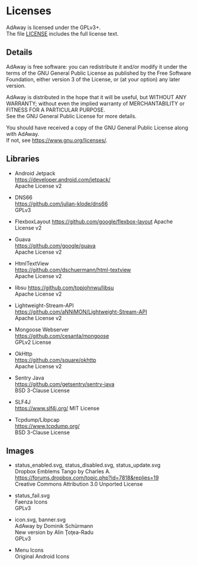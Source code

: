 # Licenses
AdAway is licensed under the GPLv3+.  
The file [LICENSE](LICENSE) includes the full license text.

## Details
AdAway is free software: you can redistribute it and/or modify it under the terms of the GNU General Public License as published by the Free Software Foundation, either version 3 of the License, or (at your option) any later version.

AdAway is distributed in the hope that it will be useful, but WITHOUT ANY WARRANTY; without even the implied warranty of MERCHANTABILITY or FITNESS FOR A PARTICULAR PURPOSE.  
See the GNU General Public License for more details.

You should have received a copy of the GNU General Public License along with AdAway.  
If not, see <https://www.gnu.org/licenses/>.

## Libraries

* Android Jetpack  
  https://developer.android.com/jetpack/  
  Apache License v2
  
* DNS66  
  https://github.com/julian-klode/dns66  
  GPLv3

* FlexboxLayout
  https://github.com/google/flexbox-layout
  Apache License v2

* Guava  
  https://github.com/google/guava  
  Apache License v2

* HtmlTextView  
  https://github.com/dschuermann/html-textview  
  Apache License v2

* libsu 
  https://github.com/topjohnwu/libsu  
  Apache License v2

* Lightweight-Stream-API  
  https://github.com/aNNiMON/Lightweight-Stream-API  
  Apache License v2

* Mongoose Webserver  
  https://github.com/cesanta/mongoose  
  GPLv2 License

* OkHttp  
  https://github.com/square/okhttp  
  Apache License v2

* Sentry Java  
  https://github.com/getsentry/sentry-java  
  BSD 3-Clause License

* SLF4J  
  https://www.slf4j.org/
  MIT License

* Tcpdump/Libpcap  
  https://www.tcpdump.org/  
  BSD 3-Clause License

## Images

* status_enabled.svg, status_disabled.svg, status_update.svg  
  Dropbox Emblems Tango by Charles A.  
  https://forums.dropbox.com/topic.php?id=7818&replies=19  
  Creative Commons Attribution 3.0 Unported License

* status_fail.svg  
  Faenza Icons  
  GPLv3

* icon.svg, banner.svg  
  AdAway by Dominik Schürmann  
  New version by Alin Ţoţea-Radu  
  GPLv3

* Menu Icons  
  Original Android Icons
